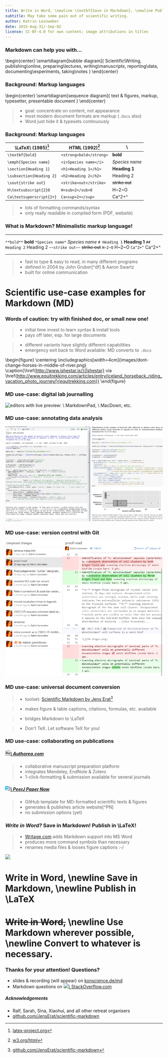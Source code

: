 ```yaml
---
title: Write in Word, \newline \textbf{Save in Markdown}, \newline Publish in \LaTeX
subtitle: May take some pain out of scientific writing.
author: Katrin Leinweber
date: 2015-Aug-31/-Sep-02
license: CC-BY-4.0 for own content; image attributions in titles
---
```



### Markdown can help you with...

\begin{center}
    \smartdiagram[bubble diagram]{
        Scientific\\Writing,
            publishing\\online,
            preparing\\lectures,
            writing\\manuscripts,
            reporting\\data,
            documenting\\experiments,
            taking\\notes
        }
\end{center}


### Background: Markup languages

\begin{center}
    \smartdiagram[sequence diagram]{
        text \& figures,
        markup,
        typesetter,
        presentable document
        }
\end{center}

> - goal: concentrate on content, not appearance
> - most modern document formats are markup (`.docx` also)
> - Word just hide it & typesets continuously


### Background: Markup languages

\LaTeX\ (1985)[^latex]       | HTML (1992)[^html]     | \
-----------------------------|------------------------|-
`\textbf{bold}`              | `<strong>bold</strong>`| **bold**
`\emph{Species name}`        | `<i>Species name</i>`  | *Species name*
`\section{Heading 1}`        | `<h1>Heading 1</h1>`   | **Heading 1**
`\subsection{Heading 2}`     | `<h2>Heading 2</h2>`   | Heading 2
`\sout{strike out}`          | `<strike>out</strike>` | ~~strike out~~
`H\textsubscript{2}O`        | `H<sub>2</sub>O`       | H~2~O
`Ca\textsuperscript{2+}`     | `Ca<sup>2+</sup>`      | Ca^2+^

> - lots of formatting commands/syntax
> - only really readable in compiled form (PDF, website)

[^latex]: [latex-project.org](http://latex-project.org/)
[^html]: [w3.org/html](http://www.w3.org/html/)


### What is Markdown? Minimalistic markup language!

---               ---
`**bold**`        **bold**
`*Species name*`  *Species name*
`# Heading 1`     **Heading 1** 
`## Heading 2`    Heading 2
`~~strike out~~`  ~~strike out~~
`H~2~O`           H~2~O
`Ca^2+^`          Ca^2+^
---               ---

> - fast to type & easy to read, in many different programs
> - defined in 2004 by John Gruber[^df] & Aaron Swartz
> - built for online communication

[^md]: [daringfireball.net/projects/markdown](https://daringfireball.net/projects/markdown/syntax)



# Scientific use-case examples for Markdown (MD)


### Words of caution: try with finished doc, or small new one!

> - initial time invest to learn syntax & install tools
> - pays off later, esp. for large documents

> - different variants have slightly different capabilities
> - emergency exit back to Word available: MD converts to `.docx`

\begin{figure}
  \centering
  \includegraphics[width=4cm]{images/dont-change-horses-in-middle-of-river.png}
  \caption{\href{http://www.ishestar.is/}{Íshestar} via \href{http://www.equitrekking.com/articles/entry/iceland_horseback_riding_vacation_photo_journey/}{equitrekking.com}}
\end{figure}


### MD use-case: digital lab journalling

![editors with live preview:
[![](images/markdownpad.png)\ MarkdownPad](https://markdownpad.com/),
[![](images/macdown.png)\ MacDown](http://macdown.uranusjr.com/), etc.
](images/lab-journal.png)


### MD use-case: annotating data analysis

![[RMarkdown.RStudio.com](https://rmarkdown.rstudio.com/)](images/rmarkdown.jpg)


### MD use-case: version control with Git

![30min intro at [konscience.de/git](http://www.konscience.de/2015/04/ksl002-digital-lab-journalling-with-git/)](images/file-changes-in-GitHub.png)


### MD use-case: universal document conversion

> - toolset: [Scientific Markdown by Jens Erat](https://github.com/JensErat/scientific-markdown)[^SMJE]

> - makes figure & table captions, citations, formulas, etc. available

> - bridges Markdown to \LaTeX

> - Don't TeX. Let software TeX for you!

[^SMJE]: [github.com/JensErat/scientific-markdown](https://github.com/JensErat/scientific-markdown/blob/master/presentation.pdf)


### MD use-case: collaborating on publications

##### [![](images/authorea-fav.png)\ Authorea.com](https://authorea.com/)

> - collaborative manuscript preparation platform
> - integrates Mendeley, EndNote & Zotero
> - 1-click-formatting & submission available for several journals 


##### [![](images/peerj.png)\ PeerJ Paper Now](https://github.com/PeerJ/paper-now)

> - GitHub template for MD-formatted scientific texts & figures
> - generates & publishes article website[^PN]
> - no submission options (yet)


### *Write in Word?* Save in Markdown! Publish in \LaTeX!

> - [Writage.com](http://www.writage.com/) adds Markdown support into MS Word
> - produces more command symbols than necessary
> - renames media files & looses figure captions :-/

![](images/writage)



# Write in Word, \newline Save in Markdown, \newline Publish in \LaTeX



# ~~Write in Word,~~ \newline Use Markdown wherever possible, \newline Convert to whatever is necessary.



### Thanks for your attention! Questions?

- slides & recording (will appear) on [konscience.de/md](http://www.konscience.de/md)
- Markdown questions on [![](images/stackoverflow)\ StackOverflow.com](https://stackoverflow.com/questions/tagged/markdown)

##### Acknowledgements

- Ralf, Sarah, Sina, Xiaohui, and all other retreat organisers
- [github.com/JensErat/scientific-markdown](https://github.com/JensErat/scientific-markdown)
